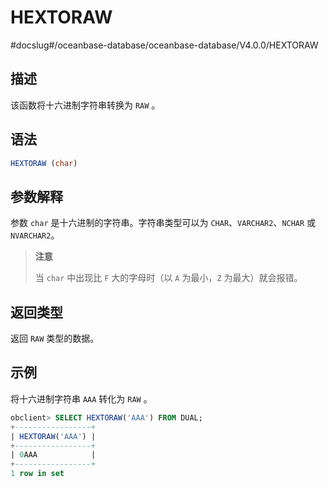 HEXTORAW 
=============================
#docslug#/oceanbase-database/oceanbase-database/V4.0.0/HEXTORAW


描述 
-----------------------

该函数将十六进制字符串转换为 `RAW` 。

语法 
-----------------------

```sql
HEXTORAW (char)
```



参数解释 
-------------------------

参数 `char` 是十六进制的字符串。字符串类型可以为 `CHAR`、`VARCHAR2`、`NCHAR` 或 `NVARCHAR2`。
>**注意**
>
>当 `char` 中出现比 `F` 大的字母时（以 `A` 为最小，`Z` 为最大）就会报错。

返回类型 
-------------------------

返回 `RAW` 类型的数据。

示例 
-----------------------

将十六进制字符串 `AAA` 转化为 `RAW` 。

```sql
obclient> SELECT HEXTORAW('AAA') FROM DUAL;
+-----------------+
| HEXTORAW('AAA') |
+-----------------+
| 0AAA            |
+-----------------+
1 row in set
```


